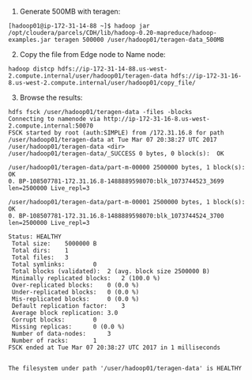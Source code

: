 1. Generate 500MB with teragen:

`[hadoop01@ip-172-31-14-88 ~]$ hadoop jar /opt/cloudera/parcels/CDH/lib/hadoop-0.20-mapreduce/hadoop-examples.jar teragen 500000 /user/hadoop01/teragen-data_500MB`


2. Copy the file from Edge node to Name node:

`hadoop distcp hdfs://ip-172-31-14-88.us-west-2.compute.internal/user/hadoop01/teragen-data hdfs://ip-172-31-16-8.us-west-2.compute.internal/user/hadoop01/copy_file/`


3. Browse the results:

```
hdfs fsck /user/hadoop01/teragen-data -files -blocks
Connecting to namenode via http://ip-172-31-16-8.us-west-2.compute.internal:50070
FSCK started by root (auth:SIMPLE) from /172.31.16.8 for path /user/hadoop01/teragen-data at Tue Mar 07 20:38:27 UTC 2017
/user/hadoop01/teragen-data <dir>
/user/hadoop01/teragen-data/_SUCCESS 0 bytes, 0 block(s):  OK

/user/hadoop01/teragen-data/part-m-00000 2500000 bytes, 1 block(s):  OK
0. BP-108507781-172.31.16.8-1488889598070:blk_1073744523_3699 len=2500000 Live_repl=3

/user/hadoop01/teragen-data/part-m-00001 2500000 bytes, 1 block(s):  OK
0. BP-108507781-172.31.16.8-1488889598070:blk_1073744524_3700 len=2500000 Live_repl=3

Status: HEALTHY
 Total size:	5000000 B
 Total dirs:	1
 Total files:	3
 Total symlinks:		0
 Total blocks (validated):	2 (avg. block size 2500000 B)
 Minimally replicated blocks:	2 (100.0 %)
 Over-replicated blocks:	0 (0.0 %)
 Under-replicated blocks:	0 (0.0 %)
 Mis-replicated blocks:		0 (0.0 %)
 Default replication factor:	3
 Average block replication:	3.0
 Corrupt blocks:		0
 Missing replicas:		0 (0.0 %)
 Number of data-nodes:		3
 Number of racks:		1
FSCK ended at Tue Mar 07 20:38:27 UTC 2017 in 1 milliseconds


The filesystem under path '/user/hadoop01/teragen-data' is HEALTHY
```
